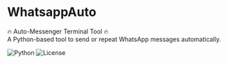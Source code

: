 # WhatsappAuto  
🔥 Auto-Messenger Terminal Tool 🔥  
A Python-based tool to send or repeat WhatsApp messages automatically.  

![Python](https://img.shields.io/badge/python-3.10%2B-blue)
![License](https://img.shields.io/badge/license-MIT-green)
